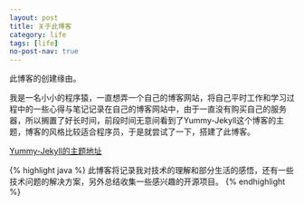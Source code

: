 ```yaml
---
layout: post
title: 关于此博客
category: life
tags: [life]
no-post-nav: true
---
```


此博客的创建缘由。

我是一名小小的程序猿，一直想弄一个自己的博客网站，将自己平时工作和学习过程中的一些心得与笔记记录在自己的博客网站中，由于一直没有购买自己的服务器，所以搁置了好长时间，前段时间无意间看到了Yummy-Jekyll这个博客的主题，博客的风格比较适合程序员，于是就尝试了一下，搭建了此博客。

[Yummy-Jekyll的主题地址](https://github.com/DONGChuan/Yummy-Jekyll)<br /> 

{% highlight java %}
此博客将记录我对技术的理解和部分生活的感悟，还有一些技术问题的解决方案，另外总结收集一些感兴趣的开源项目。
{% endhighlight %}